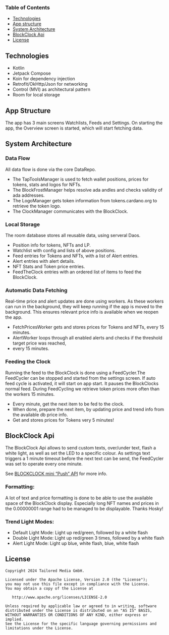 ### Table of Contents

* [Technologies](#technologies)
* [App structure](#app-structure)
* [System Architecture](#system-architecture)
* [BlockClock Api](#blockclock-api)
* [License](#license)

## Technologies

* Kotlin
* Jetpack Compose
* Koin for dependency injection
* Retrofit/OkHttp/Json for networking
* Control (MVI) as architectural pattern
* Room for local storage

## App Structure

The app has 3 main screens Watchlists, Feeds and Settings. 
On starting the app, the Overview screen is started, which will start fetching data.

## System Architecture

### Data Flow

All data flow is done via the core DataRepo.

* The TapToolsManager is used to fetch wallet positions, prices for tokens, stats and logos for NFTs.
* The BlockFrostManager helps resolve ada andles and checks validity of ada addresses.
* The LogoManager gets token information from tokens.cardano.org to retrieve the token logo. 
* The ClockManager communicates with the BlockClock.

### Local Storage

The room database stores all reusable data, using serveral Daos.

* Position info for tokens, NFTs and LP.
* Watchlist with config and lists of above positions.
* Feed entries for Tokens and NFTs, with a list of Alert entries.
* Alert entries with alert details.
* NFT Stats and Token price entries.
* FeedTheClock entries with an ordered list of items to feed the BlockClock.

### Automatic Data Fetching

Real-time price and alert updates are done using workers. As these workers can run in the background, 
they will keep running if the app is moved to the background. This ensures relevant price info is 
available when we reopen the app.

* FetchPricesWorker gets and stores prices for Tokens and NFTs, every 15 minutes.
* AlertWorker loops through all enabled alerts and checks if the threshold target price was reached,
* every 15 minutes.

### Feeding the Clock

Running the feed to the BlockClock is done using a FeedCycler.The FeedCycler can be stopped and 
started from the settings screen. If auto feed cycle is activated, it will start on app start. It 
pauses the BlockClocks normal feed. During FeedCycling we retrieve token prices more often than the 
workers 15 minutes.

* Every minute, get the next item to be fed to the clock.
* When done, prepare the next item, by updating price and trend info from the available db price info.
* Get and stores prices for Tokens very 5 minutes! 

## BlockClock Api
The BlockClock Api allows to send custom texts, over/under text, flash a white light, as well as set the LED to a specific colour. As settings text triggers a 1 minute timeout before the next text can be send, the FeedCycler was set to operate every one minute.

See [BLOCKCLOCK mini “Push” API](https://blockclockmini.com/api.html) for more info.

### Formatting:

A lot of text and price formatting is done to be able to use the available space of the BlockClock display.
Especially long NFT names and prices in the 0.00000001 range had to be managed to be displayable.
Thanks Hosky!

### Trend Light Modes: 
* Default Light Mode: Light up red/green, followed by a white flash
* Double Light Mode: Light up red/green 3 times, followed by a white flash
* Alert Light Mode: Light up blue, white flash, blue, white flash

## License

```
Copyright 2024 Tailored Media GmbH.

Licensed under the Apache License, Version 2.0 (the "License");
you may not use this file except in compliance with the License.
You may obtain a copy of the License at

   http://www.apache.org/licenses/LICENSE-2.0

Unless required by applicable law or agreed to in writing, software
distributed under the License is distributed on an "AS IS" BASIS,
WITHOUT WARRANTIES OR CONDITIONS OF ANY KIND, either express or implied.
See the License for the specific language governing permissions and
limitations under the License.
```
